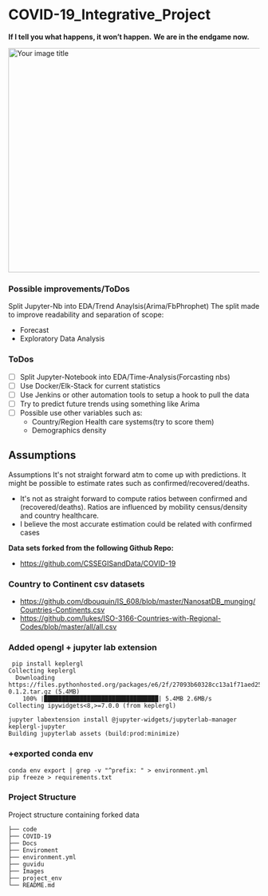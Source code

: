 # COVID-19_Integrative_Project

 **If I tell you what happens, it won’t happen.**
 **We are in the endgame now.**

<img src="https://media.giphy.com/media/3FQxaJJkQR8U4gdzr0/giphy.gif" alt="Your image title" aalign="center" height="450" width="800"/>

### Possible improvements/ToDos

Split Jupyter-Nb into EDA/Trend Anaylsis(Arima/FbPhrophet)
The split made to improve readability and separation of scope:

* Forecast
* Exploratory Data Analysis

### ToDos

- [ ] Split Jupyter-Notebook into EDA/Time-Analysis(Forcasting nbs)
- [ ] Use Docker/Elk-Stack for current statistics
- [ ] Use Jenkins or other automation tools to setup a hook to pull the data
- [ ] Try to predict future trends using something like Arima
- [ ] Possible use other variables such as:
    * Country/Region Health care systems(try to score them)
    * Demographics density

## **Assumptions**

Assumptions
It's not straight forward atm to come up with predictions.
It might be possible to estimate rates such as confirmed/recovered/deaths.  
    
* It's not as straight forward to compute ratios between confirmed and  (recovered/deaths). Ratios are influenced by mobility census/density  and country healthcare.
* I believe the most accurate estimation could be related with confirmed cases


**Data sets forked from the following Github Repo:**

* https://github.com/CSSEGISandData/COVID-19

### Country to Continent csv datasets

* https://github.com/dbouquin/IS_608/blob/master/NanosatDB_munging/Countries-Continents.csv
* https://github.com/lukes/ISO-3166-Countries-with-Regional-Codes/blob/master/all/all.csv

### Added opengl + jupyter lab extension

```
 pip install keplergl
Collecting keplergl
  Downloading https://files.pythonhosted.org/packages/e6/2f/27093b60328cc13a1f71aed25ee9f63c0a2094efd931a7275da33b297975/keplergl-0.1.2.tar.gz (5.4MB)
    100% |████████████████████████████████| 5.4MB 2.6MB/s 
Collecting ipywidgets<8,>=7.0.0 (from keplergl)

jupyter labextension install @jupyter-widgets/jupyterlab-manager keplergl-jupyter
Building jupyterlab assets (build:prod:minimize)
```

### +exported conda env

```
conda env export | grep -v "^prefix: " > environment.yml
pip freeze > requirements.txt
```

### Project Structure

Project structure containing forked data

```
├── code
├── COVID-19
├── Docs
├── Enviroment
├── environment.yml
├── guvidu
├── Images
├── project_env
└── README.md
```


